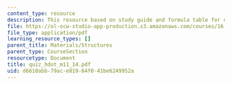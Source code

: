 ```yaml
---
content_type: resource
description: This resource based on study guide and formula table for quiz.
file: https://ol-ocw-studio-app-production.s3.amazonaws.com/courses/16-01-unified-engineering-i-ii-iii-iv-fall-2005-spring-2006/d6610abb79ace81984f041be6249952a_quiz_hdot_m11_14.pdf
file_type: application/pdf
learning_resource_types: []
parent_title: Materials/Structures
parent_type: CourseSection
resourcetype: Document
title: quiz_hdot_m11_14.pdf
uid: d6610abb-79ac-e819-84f0-41be6249952a
---
```

